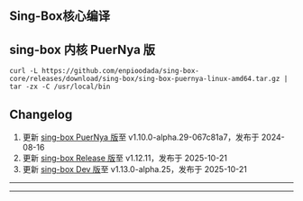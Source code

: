## Sing-Box核心编译

## sing-box 内核 PuerNya 版

```
curl -L https://github.com/enpioodada/sing-box-core/releases/download/sing-box/sing-box-puernya-linux-amd64.tar.gz | tar -zx -C /usr/local/bin
```

## Changelog <br/>

1. 更新 [sing-box PuerNya 版](https://github.com/PuerNya/sing-box/tree/building)至 v1.10.0-alpha.29-067c81a7，发布于 2024-08-16 <br/>
2. 更新 [sing-box Release 版](https://github.com/SagerNet/sing-box/tree/main)至 v1.12.11，发布于 2025-10-21 <br/>
3. 更新 [sing-box Dev 版](https://github.com/SagerNet/sing-box/tree/dev)至 v1.13.0-alpha.25，发布于 2025-10-21

---



---

